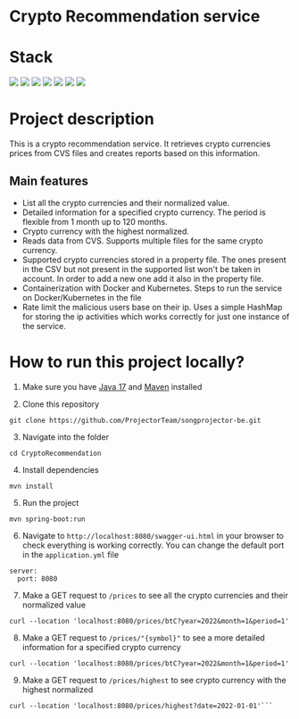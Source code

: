 # Crypto Recommendation service

# Stack

![](https://img.shields.io/badge/java_17-✓-blue.svg)
![](https://img.shields.io/badge/spring_boot-✓-blue.svg)
![](https://img.shields.io/badge/swagger_2-✓-blue.svg)
![](https://img.shields.io/badge/docker-✓-blue.svg)
![](https://img.shields.io/badge/kubernetes-✓-blue.svg)
![](https://img.shields.io/badge/junit-✓-blue.svg)
![](https://img.shields.io/badge/mockito-✓-blue.svg)

# Project description

This is a crypto recommendation service.
It retrieves crypto currencies prices from CVS files and creates reports based on this information.

Main features
-
- List all the crypto currencies and their normalized value.
- Detailed information for a specified crypto currency. The period is flexible from 1 month up to 120 months.
- Crypto currency with the highest normalized.
- Reads data from CVS. Supports multiple files for the same crypto currency.
- Supported crypto currencies stored in a property file. The ones present in the CSV but not present in the supported list won't be taken in account. In order to add a new one add it also in the property file. 
- Containerization with Docker and Kubernetes. Steps to run the service on Docker/Kubernetes in the file
- Rate limit the malicious users base on their ip. Uses a simple HashMap for storing the ip activities which works correctly for just one instance of the service.

# How to run this project locally?

1. Make sure you have [Java 17](https://www.oracle.com/java/technologies/javase/jdk17-archive-downloads.html) and [Maven](https://maven.apache.org) installed

2. Clone this repository

```
git clone https://github.com/ProjectorTeam/songprojector-be.git
```

3. Navigate into the folder

```
cd CryptoRecommendation
```

4. Install dependencies

```
mvn install
```

5. Run the project

```
mvn spring-boot:run
```

6. Navigate to `http://localhost:8080/swagger-ui.html` in your browser to check everything is working correctly. You can change the default port in the `application.yml` file

```
server:
  port: 8080
```

7. Make a GET request to `/prices` to see all the crypto currencies and their normalized value

```
curl --location 'localhost:8080/prices/btC?year=2022&month=1&period=1'
```

8. Make a GET request to `/prices/"{symbol}"` to see a more detailed information for a specified crypto currency

```
curl --location 'localhost:8080/prices/btC?year=2022&month=1&period=1'
```

9. Make a GET request to `/prices/highest` to see crypto currency with the highest normalized

```
curl --location 'localhost:8080/prices/highest?date=2022-01-01'```
